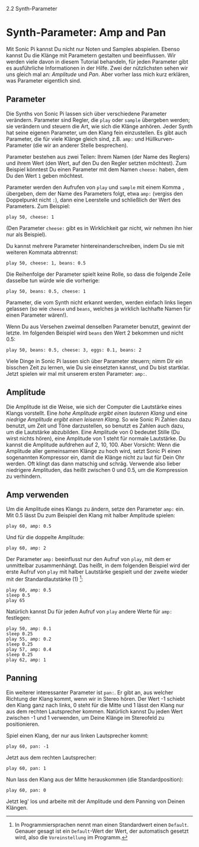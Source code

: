 2.2 Synth-Parameter

# Synth-Parameter: Amp and Pan

Mit Sonic Pi kannst Du nicht nur Noten und Samples abspielen.
Ebenso kannst Du die Klänge mit Parametern gestalten und beeinflussen.
Wir werden viele davon in diesem Tutorial behandeln, für jeden
Parameter gibt es ausführliche Informationen in der Hilfe. Zwei
der nützlichsten sehen wir uns gleich mal an: *Amplitude* und *Pan*.
Aber vorher lass mich kurz erklären, was Parameter eigentlich sind.

## Parameter

Die Synths von Sonic Pi lassen sich über verschiedene Parameter
verändern. Parameter sind Regler, die `play` oder `sample` 
übergeben werden; sie verändern und steuern die Art, wie sich die 
Klänge anhören. Jeder Synth hat seine eigenen Parameter, um den Klang 
fein einzustellen. Es gibt auch Parameter, die für viele 
Klänge gleich sind, z.B. `amp:` und Hüllkurven-Parameter (die wir an 
anderer Stelle besprechen).

Parameter bestehen aus zwei Teilen: Ihrem Namen (der Name des 
Reglers) und ihrem Wert (den Wert, auf den Du den Regler
setzten möchtest). Zum Beispiel könntest Du einen 
Parameter mit dem Namen `cheese:` haben, dem Du den Wert `1` geben 
möchtest.

Parameter werden den Aufrufen von `play` und `sample` mit einem Komma 
`,` übergeben, dem der Name des Parameters folgt, etwa `amp:` (vergiss 
den Doppelpunkt nicht `:`), dann eine Leerstelle und schließlich der 
Wert des Parameters. Zum Beispiel:

```
play 50, cheese: 1
```

(Den Parameter `cheese:` gibt es in Wirklichkeit gar nicht, wir nehmen 
ihn hier nur als Beispiel).

Du kannst mehrere Parameter hintereinanderschreiben, indem Du sie mit 
weiteren Kommata abtrennst:

```
play 50, cheese: 1, beans: 0.5
```

Die Reihenfolge der Parameter spielt keine Rolle, so dass die folgende
Zeile dasselbe tun würde wie die vorherige:

```
play 50, beans: 0.5, cheese: 1
```

Parameter, die vom Synth nicht erkannt werden, werden einfach links 
liegen gelassen (so wie `cheese` und `beans`, welches ja wirklich 
lachhafte Namen für einen Parameter wären!).

Wenn Du aus Versehen zweimal denselben Parameter benutzt, gewinnt der 
letzte. Im folgenden Beispiel wird `beans` den Wert 2 bekommen und 
nicht 0.5:

```
play 50, beans: 0.5, cheese: 3, eggs: 0.1, beans: 2
```

Viele Dinge in Sonic Pi lassen sich über Parameter steuern; nimm Dir 
ein bisschen Zeit zu lernen, wie Du sie einsetzten kannst, und Du bist 
startklar. Jetzt spielen wir mal mit unserem ersten Parameter: `amp:`.

## Amplitude

Die Amplitude ist die Weise, wie sich der Computer die Lautstärke eines 
Klangs vorstellt. Eine *hohe Amplitude ergibt einen lauteren Klang* und 
eine *niedrige Amplitude ergibt einen leiseren Klang*. So wie Sonic Pi 
Zahlen dazu benutzt, um Zeit und Töne darzustellen, so benutzt es 
Zahlen auch dazu, um die Lautstärke abzubilden. Eine Amplitude von 0 
bedeutet Stille (Du wirst nichts hören), eine Amplitude von 1 steht für
normale Lautstärke. Du kannst die Amplitude aufdrehen auf 2, 
10, 100. Aber Vorsicht: Wenn die Amplitude aller gemeinsamen Klänge zu 
hoch wird, setzt Sonic Pi einen sogenannten Kompressor ein,
damit die Klänge nicht zu laut für Dein Ohr werden. Oft klingt das dann 
matschig und schräg. Verwende also lieber niedrigere Amplituden, das 
heißt zwischen 0 und 0.5, um die Kompression zu verhindern.

## Amp verwenden

Um die Amplitude eines Klangs zu ändern, setze den Parameter `amp:` 
ein. Mit 0.5 lässt Du zum Beispiel den Klang mit halber Amplitude
spielen:

```
play 60, amp: 0.5
```

Und für die doppelte Amplitude:

```
play 60, amp: 2
```

Der Parameter `amp:` beeinflusst nur den Aufruf von `play`, mit dem er 
unmittelbar zusammenhängt. Das heißt, in dem folgenden Beispiel wird 
der erste Aufruf von `play` mit halber Lautstärke gespielt und der 
zweite wieder mit der Standardlautstärke (1) [^4]:

```
play 60, amp: 0.5
sleep 0.5
play 65
```

Natürlich kannst Du für jeden Aufruf von `play` andere Werte für `amp:` 
festlegen:

```
play 50, amp: 0.1
sleep 0.25
play 55, amp: 0.2
sleep 0.25
play 57, amp: 0.4
sleep 0.25
play 62, amp: 1
```

## Panning

Ein weiterer interessanter Parameter ist `pan:`. Er gibt an, aus welcher 
Richtung der Klang kommt, wenn wir in Stereo hören. Der Wert -1 schiebt
den Klang ganz nach links, 0 steht für die Mitte und 1 lässt den Klang
nur aus dem rechten Lautsprecher kommen. Natürlich kannst Du jeden Wert
zwischen -1 und 1 verwenden, um Deine Klänge im Stereofeld zu
positionieren.

Spiel einen Klang, der nur aus linken Lautsprecher kommt:

```
play 60, pan: -1
```

Jetzt aus dem rechten Lautsprecher:

```
play 60, pan: 1
```

Nun lass den Klang aus der Mitte herauskommen (die Standardposition):

```
play 60, pan: 0
```

Jetzt leg' los und arbeite mit der Amplitude und dem Panning von Deinen 
Klängen.

[^4]: In Programmiersprachen nennt man einen Standardwert einen
    `Default`. Genauer gesagt ist ein `Default`-Wert der Wert, der
    automatisch gesetzt wird, also die `Voreinstellung` im Programm.
